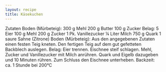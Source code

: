 ```yaml
---
layout: recipe
title: Käsekuchen
---
```


Zutaten
Boden (Mürbeteig):
300 g Mehl
200 g Butter
100 g Zucker
Belag:
5 Eier
100 g Mehl
200 g Zucker
1 Pk. Vanillezucker
¼ Liter Milch
750 g Quark
1 saure Sahne
(Zitrone)
Boden (Mürbeteig):
Aus den angegebenen Zutaten einen festen Teig kneten. Den fertigen Teig auf dem gut gefetteten Backblech auslegen.
Belag:
Eier trennen. Eischnee steif schlagen.
Mehl, Zucker und Vanillezucker mit Milch anrühren. Quark und Eigelb dazugeben und 10 Minuten rühren. Zum Schluss den Eischnee unterheben.
Backzeit: ca. 1 Stunde bei 200°C
